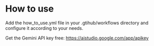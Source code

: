 
# How to use
Add the how_to_use.yml file in your .gtihub/workflows directory and configure it according to your needs.


Get the Gemini API key free: https://aistudio.google.com/app/apikey
